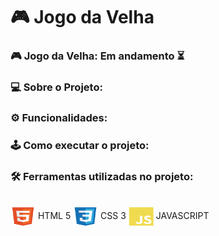 # 🎮 Jogo da Velha

### 🎮 Jogo da Velha: Em andamento ⏳

### 💻 Sobre o Projeto:

### ⚙️ Funcionalidades:

### 🕹️ Como executar o projeto:

### 🛠️ Ferramentas utilizadas no projeto:
<div style="display: inline_block"><br>
  <img align="center" alt="Rafa-HTML" height="30" width="40" src="https://raw.githubusercontent.com/devicons/devicon/master/icons/html5/html5-original.svg"> HTML 5
  <img align="center" alt="Rafa-CSS" height="30" width="40" src="https://raw.githubusercontent.com/devicons/devicon/master/icons/css3/css3-original.svg"> CSS 3
  <img align="center" alt="Rafa-Js" height="30" width="40" src="https://raw.githubusercontent.com/devicons/devicon/master/icons/javascript/javascript-plain.svg"> JAVASCRIPT
</div>
